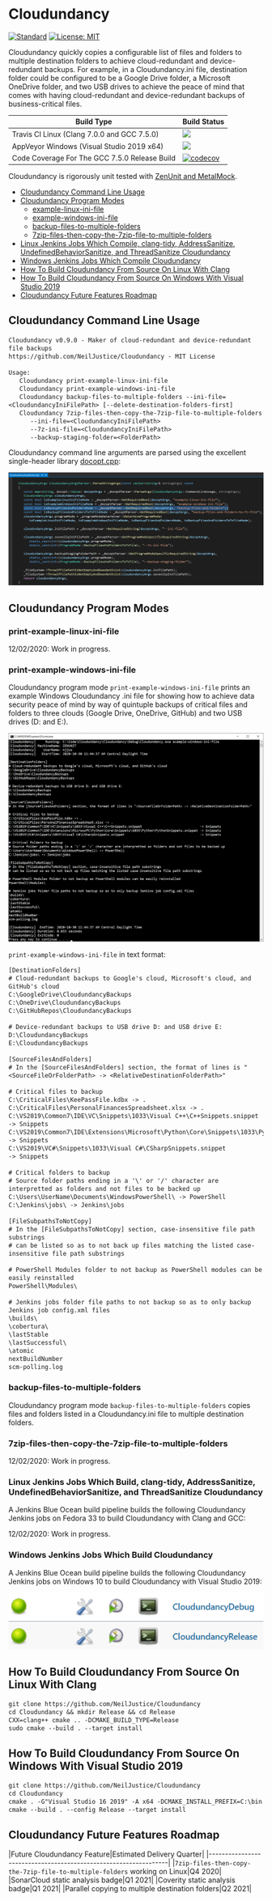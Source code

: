 # Cloudundancy

[![Standard](https://img.shields.io/badge/c%2B%2B-17-blue.svg)](https://en.wikipedia.org/wiki/C%2B%2B17) [![License: MIT](https://img.shields.io/badge/License-MIT-blue.svg)](https://opensource.org/licenses/MIT)

Cloudundancy quickly copies a configurable list of files and folders to multiple destination folders to achieve cloud-redundant and device-redundant backups. For example, in a Cloudundancy.ini file, destination folder could be configured to be a Google Drive folder, a Microsoft OneDrive folder, and two USB drives to achieve the peace of mind that comes with having cloud-redundant and device-redundant backups of business-critical files.

|Build Type|Build Status|
|----------|------------|
|Travis CI Linux (Clang 7.0.0 and GCC 7.5.0)|<a href="https://travis-ci.org/NeilJustice/Cloudundancy"><img src="https://travis-ci.org/NeilJustice/Cloudundancy.svg?branch=main"/></a>|
|AppVeyor Windows (Visual Studio 2019 x64)|<a href="https://ci.appveyor.com/project/NeilJustice/Cloudundancy"><img src="https://ci.appveyor.com/api/projects/status/ygwr3rb9spwhy4u0?svg=true"/></a>|
|Code Coverage For The GCC 7.5.0 Release Build|[![codecov](https://codecov.io/gh/NeilJustice/Cloudundancy/branch/main/graph/badge.svg?token=ruXbRPB1CQ)](https://codecov.io/gh/NeilJustice/Cloudundancy)|

Cloudundancy is rigorously unit tested with <a href="https://github.com/NeilJustice/ZenUnitAndMetalMock">ZenUnit and MetalMock</a>.

* [Cloudundancy Command Line Usage](#cloudundancy-command-line-usage)
* [Cloudundancy Program Modes](#cloudundancy-program-modes)
   * [example-linux-ini-file](#print-example-linux-ini-file)
   * [example-windows-ini-file](#print-example-windows-ini-file)
   * [backup-files-to-multiple-folders](#backup-files-to-multiple-folders)
   * [7zip-files-then-copy-the-7zip-file-to-multiple-folders](#7zip-files-then-copy-the-7zip-file-to-multiple-folders)
* [Linux Jenkins Jobs Which Compile, clang-tidy, AddressSanitize, UndefinedBehaviorSanitize, and ThreadSanitize Cloudundancy](#linux-jenkins-jobs-which-compile-clang-tidy-addresssanitize-undefinedbehaviorsanitize-and-threadsanitize-cloudundancy)
* [Windows Jenkins Jobs Which Compile Cloudundancy](#windows-jenkins-jobs-which-compile-cloudundancy)
* [How To Build Cloudundancy From Source On Linux With Clang](#how-to-build-cloudundancy-from-source-on-linux-with-clang)
* [How To Build Cloudundancy From Source On Windows With Visual Studio 2019](#how-to-build-cloudundancy-from-source-on-windows-with-visual-studio-2019)
* [Cloudundancy Future Features Roadmap](#cloudundancy-future-features-roadmap)

## Cloudundancy Command Line Usage

```
Cloudundancy v0.9.0 - Maker of cloud-redundant and device-redundant file backups
https://github.com/NeilJustice/Cloudundancy - MIT License

Usage:
   Cloudundancy print-example-linux-ini-file
   Cloudundancy print-example-windows-ini-file
   Cloudundancy backup-files-to-multiple-folders --ini-file=<CloudundancyIniFilePath> [--delete-destination-folders-first]
   Cloudundancy 7zip-files-then-copy-the-7zip-file-to-multiple-folders
      --ini-file=<CloudundancyIniFilePath>
      --7z-ini-file=<CloudundancyIniFilePath>
      --backup-staging-folder=<FolderPath>
```

Cloudundancy command line arguments are parsed using the excellent single-header library [docopt.cpp](https://github.com/docopt/docopt.cpp):

![CloudundancyArgsParser](Screenshots/CloudundancyArgsParser.png)

## Cloudundancy Program Modes

### print-example-linux-ini-file

12/02/2020: Work in progress.

### print-example-windows-ini-file

Cloudundancy program mode `print-example-windows-ini-file` prints an example Windows Cloudundancy .ini file for showing how to achieve data security peace of mind by way of quintuple backups of critical files and folders to three clouds (Google Drive, OneDrive, GitHub) and two USB drives (D: and E:).

![Example Windows Cloudundancy .ini File](Screenshots/ExampleWindowsCloudundancyIniFile.png)

`print-example-windows-ini-file` in text format:

```
[DestinationFolders]
# Cloud-redundant backups to Google's cloud, Microsoft's cloud, and GitHub's cloud
C:\GoogleDrive\CloudundancyBackups
C:\OneDrive\CloudundancyBackups
C:\GitHubRepos\CloudundancyBackups

# Device-redundant backups to USB drive D: and USB drive E:
D:\CloudundancyBackups
E:\CloudundancyBackups

[SourceFilesAndFolders]
# In the [SourceFilesAndFolders] section, the format of lines is "<SourceFileOrFolderPath> -> <RelativeDestinationFolderPath>"

# Critical files to backup
C:\CriticalFiles\KeePassFile.kdbx -> .
C:\CriticalFiles\PersonalFinancesSpreadsheet.xlsx -> .
C:\VS2019\Common7\IDE\VC\Snippets\1033\Visual C++\C++Snippets.snippet                              -> Snippets
C:\VS2019\Common7\IDE\Extensions\Microsoft\Python\Core\Snippets\1033\Python\PythonSnippets.snippet -> Snippets
C:\VS2019\VC#\Snippets\1033\Visual C#\CSharpSnippets.snippet                                       -> Snippets

# Critical folders to backup
# Source folder paths ending in a '\' or '/' character are interpretted as folders and not files to be backed up
C:\Users\UserName\Documents\WindowsPowerShell\ -> PowerShell
C:\Jenkins\jobs\ -> Jenkins\jobs

[FileSubpathsToNotCopy]
# In the [FileSubpathsToNotCopy] section, case-insensitive file path substrings
# can be listed so as to not back up files matching the listed case-insensitive file path substrings

# PowerShell Modules folder to not backup as PowerShell modules can be easily reinstalled
PowerShell\Modules\

# Jenkins jobs folder file paths to not backup so as to only backup Jenkins job config.xml files
\builds\
\cobertura\
\lastStable
\lastSuccessful\
\atomic
nextBuildNumber
scm-polling.log
```

### backup-files-to-multiple-folders

Cloudundancy program mode `backup-files-to-multiple-folders` copies files and folders listed in a Cloudundancy.ini file to multiple destination folders.



### 7zip-files-then-copy-the-7zip-file-to-multiple-folders

12/02/2020: Work in progress.

### Linux Jenkins Jobs Which Build, clang-tidy, AddressSanitize, UndefinedBehaviorSanitize, and ThreadSanitize Cloudundancy

A Jenkins Blue Ocean build pipeline builds the following Cloudundancy Jenkins jobs on Fedora 33 to build Cloudundancy with Clang and GCC:

12/02/2020: Work in progress.

### Windows Jenkins Jobs Which Build Cloudundancy

A Jenkins Blue Ocean build pipeline builds the following Cloudundancy Jenkins jobs on Windows 10 to build Cloudundancy with Visual Studio 2019:

![Cloudundancy Windows Jenkins Jobs](Screenshots/CloudundancyWindowsJenkinsJobs.png)

## How To Build Cloudundancy From Source On Linux With Clang

```
git clone https://github.com/NeilJustice/Cloudundancy
cd Cloudundancy && mkdir Release && cd Release
CXX=clang++ cmake .. -DCMAKE_BUILD_TYPE=Release
sudo cmake --build . --target install
```

## How To Build Cloudundancy From Source On Windows With Visual Studio 2019

```
git clone https://github.com/NeilJustice/Cloudundancy
cd Cloudundancy
cmake . -G"Visual Studio 16 2019" -A x64 -DCMAKE_INSTALL_PREFIX=C:\bin
cmake --build . --config Release --target install
```

## Cloudundancy Future Features Roadmap

|Future Cloudundancy Feature|Estimated Delivery Quarter|
|-----------------------------------------------------------------|
|`7zip-files-then-copy-the-7zip-file-to-multiple-folders` working on Linux|Q4 2020|
|SonarCloud static analysis badge|Q1 2021|
|Coverity static analysis badge|Q1 2021|
|Parallel copying to multiple destination folders|Q2 2021|

